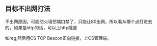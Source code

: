 ## 目标不出网打法

  不出网原因，可能防火墙把端口禁了，只能让80出网，所以看从哪个点打进去的，如果是http的话，可以上http隧道
  
  
  如reg,然后用CS  TCP Beacon正向链接，上CS管理端。
